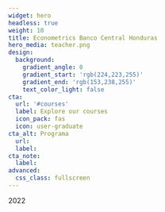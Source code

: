 ```yaml
---
widget: hero
headless: true
weight: 10
title: Econometrics Banco Central Honduras
hero_media: teacher.png
design:
  background:
    gradient_angle: 0
    gradient_start: 'rgb(224,223,255)'
    gradient_end: 'rgb(153,238,255)'
    text_color_light: false
cta:
  url: '#courses'
  label: Explore our courses
  icon_pack: fas
  icon: user-graduate
cta_alt: Programa
  url: 
  label:
cta_note:
  label:
advanced:
  css_class: fullscreen
---
```

2022 

